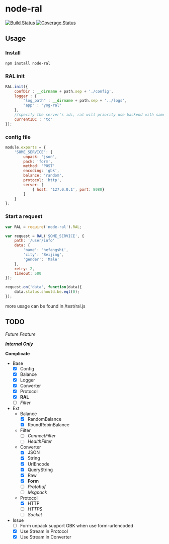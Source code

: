 node-ral
===========

[![Build Status](https://travis-ci.org/fex-team/node-ral.svg?branch=master)](https://travis-ci.org/fex-team/node-ral)
[![Coverage Status](https://coveralls.io/repos/fex-team/node-ral/badge.png)](https://coveralls.io/r/fex-team/node-ral)

## Usage

### Install

```bash
npm install node-ral
```

### RAL init

```javascript
RAL.init({
    confDir : __dirname + path.sep + './config',
    logger : {
        "log_path" : __dirname + path.sep + '../logs',
        "app" : "yog-ral"
    },
    //specify the server's idc, ral will priority use backend with same idc
    currentIDC : 'tc'
});
```

### config file

```javascript
module.exports = {
    'SOME_SERVICE': {
        unpack: 'json',
        pack: 'form',
        method: 'POST'
        encoding: 'gbk',
        balance: 'random',
        protocol: 'http',
        server: [
            { host: '127.0.0.1', port: 8080}
        ]
    }
};
```

### Start a request

```javascript
var RAL = require('node-ral').RAL;

var request = RAL('SOME_SERVICE', {
    path: '/user/info'
    data: {
        'name': 'hefangshi',
        'city': 'Beijing',
        'gender': 'Male'
    },
    retry: 2,
    timeout: 500
});

request.on('data', function(data){
    data.status.should.be.eql(0);
});
```

more usage can be found in /test/ral.js

## TODO

*Future Feature*

***Internal Only***

**Complicate**

- Base
    - [X] Config
    - [X] Balance
    - [X] Logger
    - [X] Converter
    - [X] Protocol
    - [X] **RAL**
    - [ ] *Filter*
- Ext
    - Balance
        - [X] RandomBalance
        - [X] RoundRobinBalance
    - Filter
        - [ ] *ConnectFilter*
        - [ ] *HealthFilter*
    - Converter
        - [X] JSON
        - [X] String
        - [X] UrlEncode
        - [X] QueryString
        - [X] Raw
        - [X] **Form**
        - [ ] *Protobuf*
        - [ ] *Msgpack*
    - Protocol
        - [X] HTTP
        - [ ] *HTTPS*
        - [ ] *Socket*
- Issue
    - [ ] Form unpack support GBK when use form-urlencoded
    - [X] Use Stream in Protocol
    - [X] Use Stream in Converter